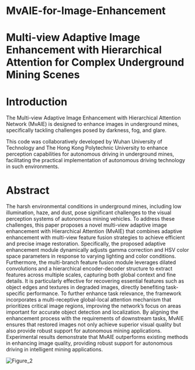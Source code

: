 # MvAIE-for-Image-Enhancement
# Multi-view Adaptive Image Enhancement with Hierarchical Attention for Complex Underground Mining Scenes
#  Introduction
The Multi-view Adaptive Image Enhancement with Hierarchical Attention Network (MvAIE) is designed to enhance images in underground mines, specifically tackling challenges posed by darkness, fog, and glare. 

This code was collaboratively developed by Wuhan University of Technology and The Hong Kong Polytechnic University to enhance perception capabilities for autonomous driving in underground mines, facilitating the practical implementation of autonomous driving technology in such environments.

# Abstract
The harsh environmental conditions in underground mines, including low illumination, haze, and dust, pose significant challenges to the visual perception systems of autonomous mining vehicles. To address these challenges, this paper proposes a novel multi-view adaptive image enhancement with Hierarchical Attention (MvAIE) that combines adaptive enhancement with multi-view feature fusion strategies to achieve efficient and precise image restoration. Specifically, the proposed adaptive enhancement module dynamically adjusts gamma correction and HSV color space parameters in response to varying lighting and color conditions. Furthermore, the multi-branch feature fusion module leverages dilated convolutions and a hierarchical encoder-decoder structure to extract features across multiple scales, capturing both global context and fine details. It is particularly effective for recovering essential features such as object edges and textures in degraded images, directly benefiting task-specific performance. To further enhance task relevance, the framework incorporates a multi-receptive global-local attention mechanism that prioritizes critical image regions, improving the network’s focus on areas important for accurate object detection and localization. By aligning the enhancement process with the requirements of downstream tasks, MvAIE ensures that restored images not only achieve superior visual quality but also provide robust support for autonomous mining applications. Experimental results demonstrate that MvAIE outperforms existing methods in enhancing image quality, providing robust support for autonomous driving in intelligent mining applications.


![Figure_2](https://github.com/user-attachments/assets/f4df3958-ef1b-4a89-99bb-c0bbda40cee6)


